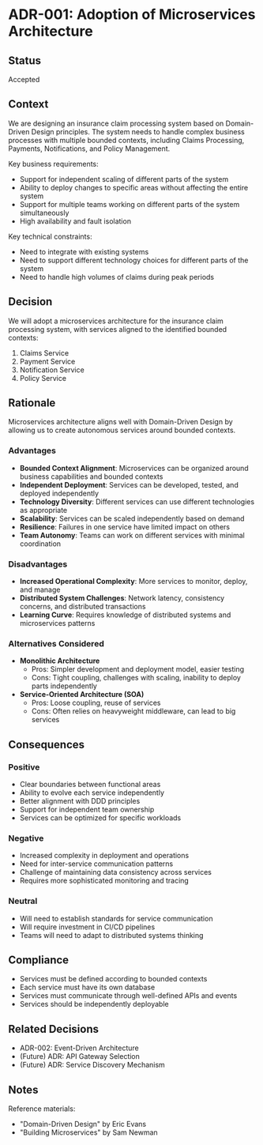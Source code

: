 # ADR-001: Adoption of Microservices Architecture

## Status
Accepted

## Context
We are designing an insurance claim processing system based on Domain-Driven Design principles. The system needs to handle complex business processes with multiple bounded contexts, including Claims Processing, Payments, Notifications, and Policy Management.

Key business requirements:
- Support for independent scaling of different parts of the system
- Ability to deploy changes to specific areas without affecting the entire system
- Support for multiple teams working on different parts of the system simultaneously
- High availability and fault isolation

Key technical constraints:
- Need to integrate with existing systems
- Need to support different technology choices for different parts of the system
- Need to handle high volumes of claims during peak periods

## Decision
We will adopt a microservices architecture for the insurance claim processing system, with services aligned to the identified bounded contexts:

1. Claims Service
2. Payment Service
3. Notification Service
4. Policy Service

## Rationale
Microservices architecture aligns well with Domain-Driven Design by allowing us to create autonomous services around bounded contexts.

### Advantages
- **Bounded Context Alignment**: Microservices can be organized around business capabilities and bounded contexts
- **Independent Deployment**: Services can be developed, tested, and deployed independently
- **Technology Diversity**: Different services can use different technologies as appropriate
- **Scalability**: Services can be scaled independently based on demand
- **Resilience**: Failures in one service have limited impact on others
- **Team Autonomy**: Teams can work on different services with minimal coordination

### Disadvantages
- **Increased Operational Complexity**: More services to monitor, deploy, and manage
- **Distributed System Challenges**: Network latency, consistency concerns, and distributed transactions
- **Learning Curve**: Requires knowledge of distributed systems and microservices patterns

### Alternatives Considered
- **Monolithic Architecture**
  - Pros: Simpler development and deployment model, easier testing
  - Cons: Tight coupling, challenges with scaling, inability to deploy parts independently
- **Service-Oriented Architecture (SOA)**
  - Pros: Loose coupling, reuse of services
  - Cons: Often relies on heavyweight middleware, can lead to big services

## Consequences

### Positive
- Clear boundaries between functional areas
- Ability to evolve each service independently
- Better alignment with DDD principles
- Support for independent team ownership
- Services can be optimized for specific workloads

### Negative
- Increased complexity in deployment and operations
- Need for inter-service communication patterns
- Challenge of maintaining data consistency across services
- Requires more sophisticated monitoring and tracing

### Neutral
- Will need to establish standards for service communication
- Will require investment in CI/CD pipelines
- Teams will need to adapt to distributed systems thinking

## Compliance
- Services must be defined according to bounded contexts
- Each service must have its own database
- Services must communicate through well-defined APIs and events
- Services should be independently deployable

## Related Decisions
- ADR-002: Event-Driven Architecture
- (Future) ADR: API Gateway Selection
- (Future) ADR: Service Discovery Mechanism

## Notes
Reference materials:
- "Domain-Driven Design" by Eric Evans
- "Building Microservices" by Sam Newman 